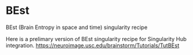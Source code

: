 # BEst
BEst (Brain Entropy in space and time) singularity recipe

Here is a prelimary version of BEst singularity recipe for Singularity Hub integration.
https://neuroimage.usc.edu/brainstorm/Tutorials/TutBEst

